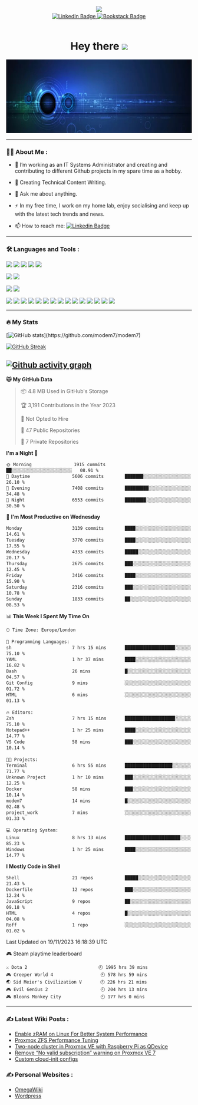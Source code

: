 <div id="header" align="center">
  <img src="https://media.giphy.com/media/f3iwJFOVOwuy7K6FFw/giphy.gif" width="300"/>
<div id="badges">
  <a href="https://www.linkedin.com/in/alexlaneit/">
    <img src="https://img.shields.io/badge/LinkedIn-blue?style=for-the-badge&logo=linkedin&logoColor=white" alt="LinkedIn Badge"/>
  </a>
  <a href="https://modem7.com">
  <img src="https://img.shields.io/badge/Bookstack-blue?style=for-the-badge&logo=BookStack&logoColor=white" alt="Bookstack Badge"/>
  </a>
</div>
  <img src="https://komarev.com/ghpvc/?username=modem7&style=flat-square&color=blue" alt=""/>
<h1>
  Hey there
  <img src="https://media.giphy.com/media/hvRJCLFzcasrR4ia7z/giphy.gif" width="30px"/>
</h1>
</div>

<div align="center">
  <img src="https://github.com/modem7/MiscAssets/blob/master/images/ezgif-6-79e26c05da.jpg" width="800" height="200"/>
</div>

---

### :man_technologist: About Me :
- :telescope: I’m working as an IT Systems Administrator and creating and contributing to different Github projects in my spare time as a hobby.

- :seedling: Creating Technical Content Writing.

- 💬 Ask me about anything.

- :zap: In my free time, I work on my home lab, enjoy socialising and keep up with the latest tech trends and news.

- :mailbox: How to reach me: [![Linkedin Badge](https://img.shields.io/badge/-AlexLaneIT-blue?style=flat&logo=Linkedin&logoColor=white)](https://www.linkedin.com/in/alexlaneit/)

---

### :hammer_and_wrench: Languages and Tools :
![](https://img.shields.io/badge/OS-Centos-informational?style=flat&logo=centos&logoColor=white&color=981e32)
![](https://img.shields.io/badge/OS-Debian-informational?style=flat&logo=debian&logoColor=white&color=981e32)
![](https://img.shields.io/badge/OS-RHEL-informational?style=flat&logo=red-hat&logoColor=white&color=981e32)
![](https://img.shields.io/badge/OS-Ubuntu-informational?style=flat&logo=ubuntu&logoColor=white&color=981e32)
![](https://img.shields.io/badge/OS-Windows-informational?style=flat&logo=windows&logoColor=white&color=981e32)

![](https://img.shields.io/badge/Editor-Notepad++-informational?style=flat&logo=notepadplusplus&logoColor=white&color=981e32)
![](https://img.shields.io/badge/Editor-Visual_Studio_Code-informational?style=flat&logo=visual-studio-code&logoColor=white&color=981e32)


![](https://img.shields.io/badge/Shell-Bash-informational?style=flat&logo=gnu-bash&logoColor=white&color=981e32)
![](https://img.shields.io/badge/Shell-ZSH-informational?style=flat&logo=gnu-bash&logoColor=white&color=981e32)

![](https://img.shields.io/badge/Tools-3CX-informational?style=flat&logoColor=white&color=981e32)
![](https://img.shields.io/badge/Tools-Ansible-informational?style=flat&logo=ansible&logoColor=white&color=981e32)
![](https://img.shields.io/badge/Tools-Arduino-informational?style=flat&logo=arduino&logoColor=white&color=981e32)
![](https://img.shields.io/badge/Tools-Borg-informational?style=flat&logoColor=white&color=981e32)
![](https://img.shields.io/badge/Tools-Docker-informational?style=flat&logo=docker&logoColor=white&color=981e32)
![](https://img.shields.io/badge/Tools-Drone_CI-informational?style=flat&logo=drone&logoColor=white&color=981e32)
![](https://img.shields.io/badge/Tools-Git-informational?style=flat&logo=git&logoColor=white&color=981e32)
![](https://img.shields.io/badge/Tools-Github-informational?style=flat&logo=github&logoColor=white&color=981e32)
![](https://img.shields.io/badge/Tools-Gitlab-informational?style=flat&logo=gitlab&logoColor=white&color=981e32)
![](https://img.shields.io/badge/Tools-Jira-informational?style=flat&logo=jira&logoColor=white&color=981e32)
![](https://img.shields.io/badge/Tools-Kanban-informational?style=flat&logoColor=white&color=981e32)
![](https://img.shields.io/badge/Tools-Nginx-informational?style=flat&logo=nginx&logoColor=white&color=981e32)
![](https://img.shields.io/badge/Tools-Raspberry_Pi-informational?style=flat&logo=raspberry-pi&logoColor=white&color=981e32)
![](https://img.shields.io/badge/Tools-Snyk-informational?style=flat&logo=snyk&logoColor=white&color=981e32)
![](https://img.shields.io/badge/Tools-Traefik-informational?style=flat&logo=traefikmesh&logoColor=white&color=981e32)

---

### :fire: My Stats
[![GitHub stats](https://github-readme-stats.vercel.app/api?username=modem7&show_icons=true&theme=codeSTACKr&count_private=true")](https://github.com/modem7/modem7)

[![GitHub Streak](https://streak-stats.demolab.com?user=modem7&theme=elegant&hide_border=true&date_format=j%20M%5B%20Y%5D&background=DD272700)](https://git.io/streak-stats)

[![Github activity graph](https://github-readme-activity-graph.vercel.app/graph?username=modem7&theme=elegant&custom_title=Contribution%20Graph&hide_border=true&bg_color=%20)](https://github.com/modem7/modem7)
---

<!--START_SECTION:waka-->
**🐱 My GitHub Data** 

> 📦 4.8 MB Used in GitHub's Storage 
 > 
> 🏆 3,191 Contributions in the Year 2023
 > 
> 🚫 Not Opted to Hire
 > 
> 📜 47 Public Repositories 
 > 
> 🔑 7 Private Repositories 
 > 
**I'm a Night 🦉** 

```text
🌞 Morning                1915 commits        ██░░░░░░░░░░░░░░░░░░░░░░░   08.91 % 
🌆 Daytime                5606 commits        ███████░░░░░░░░░░░░░░░░░░   26.10 % 
🌃 Evening                7408 commits        █████████░░░░░░░░░░░░░░░░   34.48 % 
🌙 Night                  6553 commits        ████████░░░░░░░░░░░░░░░░░   30.50 % 
```
📅 **I'm Most Productive on Wednesday** 

```text
Monday                   3139 commits        ████░░░░░░░░░░░░░░░░░░░░░   14.61 % 
Tuesday                  3770 commits        ████░░░░░░░░░░░░░░░░░░░░░   17.55 % 
Wednesday                4333 commits        █████░░░░░░░░░░░░░░░░░░░░   20.17 % 
Thursday                 2675 commits        ███░░░░░░░░░░░░░░░░░░░░░░   12.45 % 
Friday                   3416 commits        ████░░░░░░░░░░░░░░░░░░░░░   15.90 % 
Saturday                 2316 commits        ███░░░░░░░░░░░░░░░░░░░░░░   10.78 % 
Sunday                   1833 commits        ██░░░░░░░░░░░░░░░░░░░░░░░   08.53 % 
```


📊 **This Week I Spent My Time On** 

```text
🕑︎ Time Zone: Europe/London

💬 Programming Languages: 
sh                       7 hrs 15 mins       ███████████████████░░░░░░   75.10 % 
YAML                     1 hr 37 mins        ████░░░░░░░░░░░░░░░░░░░░░   16.82 % 
Bash                     26 mins             █░░░░░░░░░░░░░░░░░░░░░░░░   04.57 % 
Git Config               9 mins              ░░░░░░░░░░░░░░░░░░░░░░░░░   01.72 % 
HTML                     6 mins              ░░░░░░░░░░░░░░░░░░░░░░░░░   01.13 % 

🔥 Editors: 
Zsh                      7 hrs 15 mins       ███████████████████░░░░░░   75.10 % 
Notepad++                1 hr 25 mins        ████░░░░░░░░░░░░░░░░░░░░░   14.77 % 
VS Code                  58 mins             ███░░░░░░░░░░░░░░░░░░░░░░   10.14 % 

🐱‍💻 Projects: 
Terminal                 6 hrs 55 mins       ██████████████████░░░░░░░   71.77 % 
Unknown Project          1 hr 10 mins        ███░░░░░░░░░░░░░░░░░░░░░░   12.25 % 
Docker                   58 mins             ███░░░░░░░░░░░░░░░░░░░░░░   10.14 % 
modem7                   14 mins             █░░░░░░░░░░░░░░░░░░░░░░░░   02.48 % 
project_work             7 mins              ░░░░░░░░░░░░░░░░░░░░░░░░░   01.33 % 

💻 Operating System: 
Linux                    8 hrs 13 mins       █████████████████████░░░░   85.23 % 
Windows                  1 hr 25 mins        ████░░░░░░░░░░░░░░░░░░░░░   14.77 % 
```

**I Mostly Code in Shell** 

```text
Shell                    21 repos            █████░░░░░░░░░░░░░░░░░░░░   21.43 % 
Dockerfile               12 repos            ███░░░░░░░░░░░░░░░░░░░░░░   12.24 % 
JavaScript               9 repos             ██░░░░░░░░░░░░░░░░░░░░░░░   09.18 % 
HTML                     4 repos             █░░░░░░░░░░░░░░░░░░░░░░░░   04.08 % 
Roff                     1 repo              ░░░░░░░░░░░░░░░░░░░░░░░░░   01.02 % 
```




 Last Updated on 19/11/2023 16:18:39 UTC
<!--END_SECTION:waka-->

<!-- steam-box start -->
🎮 Steam playtime leaderboard
```text
⚔️ Dota 2                           🕘 1995 hrs 39 mins
🎮 Creeper World 4                  🕘 578 hrs 59 mins
🌏 Sid Meier's Civilization V       🕘 226 hrs 21 mins
🎮 Evil Genius 2                    🕘 204 hrs 13 mins
🎮 Bloons Monkey City               🕘 177 hrs 0 mins
```
<!-- Powered by https://github.com/YouEclipse/steam-box . -->
<!-- steam-box end -->

---

### :writing_hand: Latest Wiki Posts :
<!-- BLOG-POST-LIST:START -->
- [Enable zRAM on Linux For Better System Performance](https://www.modem7.com/books/general-linux-administration/page/enable-zram-on-linux-for-better-system-performance)
- [Proxmox ZFS Performance Tuning](https://www.modem7.com/books/proxmox-setup/page/proxmox-zfs-performance-tuning)
- [Two-node cluster in Proxmox VE with Raspberry Pi as QDevice](https://www.modem7.com/books/proxmox-setup/page/two-node-cluster-in-proxmox-ve-with-raspberry-pi-as-qdevice)
- [Remove “No valid subscription” warning on Proxmox VE 7](https://www.modem7.com/books/proxmox-setup/page/remove-no-valid-subscription-warning-on-proxmox-ve-7)
- [Custom cloud-init configs](https://www.modem7.com/books/scripts/page/custom-cloud-init-configs)
<!-- BLOG-POST-LIST:END -->

### :writing_hand: Personal Websites :
- [OmegaWiki](https://modem7.com)
- [Wordpress](https://modem7.wordpress.com)

